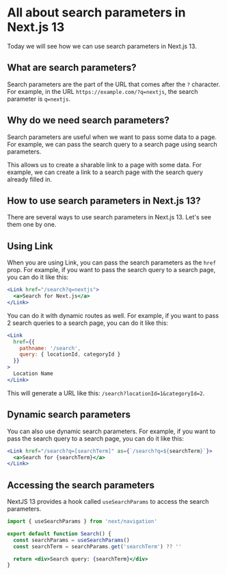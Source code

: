 # All about search parameters in Next.js 13

Today we will see how we can use search parameters in Next.js 13.

## What are search parameters?

Search parameters are the part of the URL that comes after the `?` character. For example, in the URL `https://example.com/?q=nextjs`, the search parameter is `q=nextjs`.

## Why do we need search parameters?

Search parameters are useful when we want to pass some data to a page. For example, we can pass the search query to a search page using search parameters.

This allows us to create a sharable link to a page with some data. For example, we can create a link to a search page with the search query already filled in.

## How to use search parameters in Next.js 13?

There are several ways to use search parameters in Next.js 13. Let's see them one by one.

## Using Link

When you are using Link, you can pass the search parameters as the `href` prop. For example, if you want to pass the search query to a search page, you can do it like this:

```jsx
<Link href="/search?q=nextjs">
  <a>Search for Next.js</a>
</Link>
```

You can do it with dynamic routes as well. For example, if you want to pass 2 search queries to a search page, you can do it like this:

```jsx
<Link
  href={{
    pathname: '/search',
    query: { locationId, categoryId }
  }}
>
  Location Name
</Link>
```

This will generate a URL like this: `/search?locationId=1&categoryId=2`.

## Dynamic search parameters

You can also use dynamic search parameters. For example, if you want to pass the search query to a search page, you can do it like this:

```jsx
<Link href="/search?q=[searchTerm]" as={`/search?q=${searchTerm}`}>
  <a>Search for {searchTerm}</a>
</Link>
```

## Accessing the search parameters

NextJS 13 provides a hook called `useSearchParams` to access the search parameters.

```jsx
import { useSearchParams } from 'next/navigation'

export default function Search() {
  const searchParams = useSearchParams()
  const searchTerm = searchParams.get('searchTerm') ?? ''

  return <div>Search query: {searchTerm}</div>
}
```
